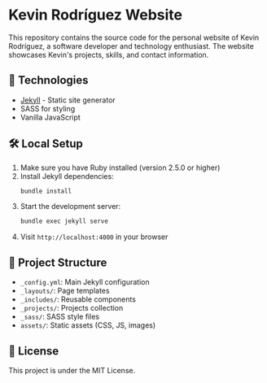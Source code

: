 # Kevin Rodríguez Website
This repository contains the source code for the personal website of Kevin Rodríguez, a software developer and technology enthusiast. The website showcases Kevin's projects, skills, and contact information.

## 🚀 Technologies

- [Jekyll](https://jekyllrb.com/) - Static site generator
- SASS for styling
- Vanilla JavaScript

## 🛠 Local Setup

1. Make sure you have Ruby installed (version 2.5.0 or higher)
2. Install Jekyll dependencies:
   ```bash
   bundle install
   ```
3. Start the development server:
   ```bash
   bundle exec jekyll serve
   ```
4. Visit `http://localhost:4000` in your browser

## 📂 Project Structure

- `_config.yml`: Main Jekyll configuration
- `_layouts/`: Page templates
- `_includes/`: Reusable components
- `_projects/`: Projects collection
- `_sass/`: SASS style files
- `assets/`: Static assets (CSS, JS, images)

## 📝 License

This project is under the MIT License.

